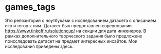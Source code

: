 # games_tags
Это репозиторий с ноутбуками с исследованием датасета с описанием игр и тегов к ним. Датасет был предоставлен соревновании https://www.tinkoff.ru/solutioncup/ на секции для дата инженеров. В рамках дополнительного творческого задания было предложено поисследовать датасет на предмет интересных инсайтов. Мои исследования приведены здесь.
